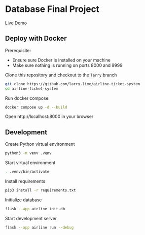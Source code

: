 # Database Final Project

[Live Demo](https://airline-ticket-system-production.up.railway.app/)

## Deploy with Docker

Prerequisite:

- Ensure sure Docker is installed on your machine
- Make sure nothing is running on ports 8000 and 9999

Clone this repository and checkout to the `larry` branch

```bash
git clone https://github.com/larry-lime/airline-ticket-system
cd airline-ticket-system
```

Run docker compose

```bash
docker compose up -d --build
```

Open http://localhost:8000 in your browser

## Development

Create Python virtual environment

```bash
python3 -m venv .venv
```

Start virtual environment

```bash
. .venv/bin/activate
```

Install requirements

```bash
pip3 install -r requirements.txt
```

Initialize database

```bash
flask --app airline init-db
```

Start development server

```bash
flask --app airline run --debug
```
